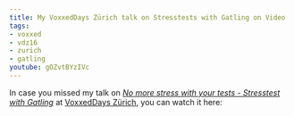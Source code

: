 ```yaml
---
title: My VoxxedDays Zürich talk on Stresstests with Gatling on Video
tags:
- voxxed
- vdz16
- zurich
- gatling
youtube: gOZvtBYzIVc
---
```


In case you missed my talk on _[No more stress with your tests - Stresstest with Gatling](https://speakerdeck.com/dasniko/stresstest-with-gatling)_ at [VoxxedDays Zürich](/2016/03/voxxeddays_zurich.html), you can watch it here:
